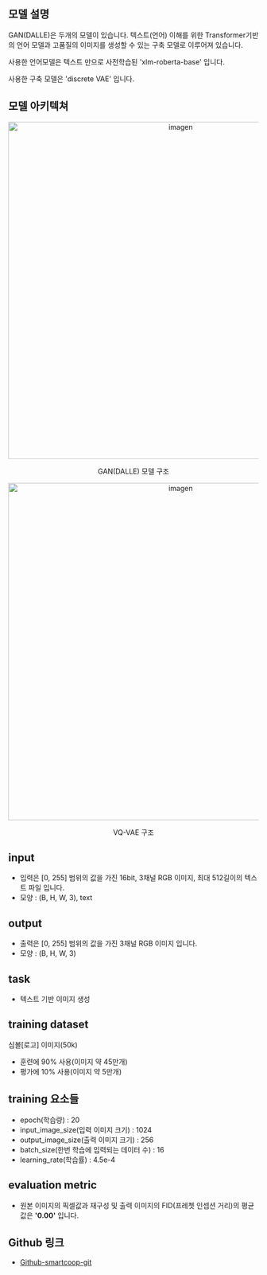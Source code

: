 ## 모델 설명

GAN(DALLE)은 두개의 모델이 있습니다. 텍스트(언어) 이해를 위한 Transformer기반의 언어 모델과 고품질의 이미지를 생성할 수 있는 구축 모델로 이루어져 있습니다.

사용한 언어모델은 텍스트 만으로 사전학습된 'xlm-roberta-base' 입니다. 

사용한 구축 모델은 'discrete VAE' 입니다.

## 모델 아키텍쳐

<p align='center'>
<img width="678" alt="imagen" src="https://www.assemblyai.com/blog/content/images/2022/04/diffusion.png">
<p align='center'>
GAN(DALLE) 모델 구조
 
 
<p align='center'>
 <img width="678" alt="imagen" src="https://velog.velcdn.com/images/dien-eaststar/post/a7191786-e4f6-4da0-90af-87ed6dc00464/image.png">
<p align='center'>
VQ-VAE 구조
 

 
## input
 - 입력은 [0, 255] 범위의 값을 가진 16bit, 3채널 RGB 이미지, 최대 512길이의 텍스트 파일 입니다.
 - 모양 : (B, H, W, 3), text
 
## output
 - 출력은 [0, 255] 범위의 값을 가진 3채널 RGB 이미지 입니다.
 - 모양 : (B, H, W, 3)
 
## task
 - 텍스트 기반 이미지 생성

## training dataset
 심볼[로고] 이미지(50k)
 - 훈련에 90% 사용(이미지 약 45만개)
 - 평가에 10% 사용(이미지 약 5만개)
 
 
## training 요소들
 
 - epoch(학습량) : 20
 - input_image_size(입력 이미지 크기) : 1024
 - output_image_size(출력 이미지 크기) : 256
 - batch_size(한번 학습에 입력되는 데이터 수) : 16
 - learning_rate(학습률) : 4.5e-4
 

## evaluation metric
- 원본 이미지의 픽셀값과 재구성 및 출력 이미지의 FID(프레쳇 인셉션 거리)의 평균값은 __'0.00'__ 입니다.

## Github 링크
- [Github-smartcoop-git](https://github.com/smartcoop-git/2-099.git)

